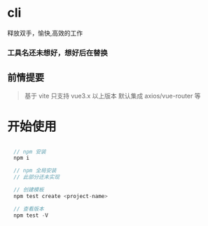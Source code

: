 # cli

释放双手，愉快,高效的工作

### 工具名还未想好，想好后在替换

## 前情提要

> 基于 vite 只支持 vue3.x 以上版本
> 默认集成 axios/vue-router 等

# 开始使用

```javascript

  // npm 安装
  npm i

  // npm 全局安装
  // 此部分还未实现

  // 创建模板
  npm test create <project-name>

  // 查看版本
  npm test -V
```
